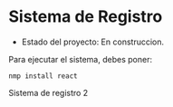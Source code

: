 <h1> Sistema de Registro</h1>

- Estado del proyecto: En construccion.

Para ejecutar el sistema, debes poner:

````nmp install react````

Sistema de registro 2
